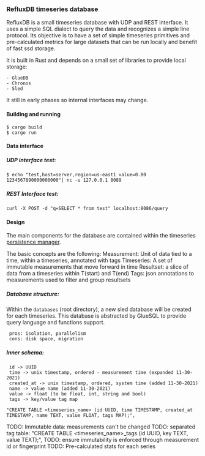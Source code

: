 ### RefluxDB timeseries database 

RefluxDB is a small timeseries database with UDP and REST interface. It uses a simple SQL dialect to query the data and recognizes a simple line protocol. Its objective is to have a set of simple timeseries primitives and pre-calculated metrics for large datasets that can be run locally and benefit of fast ssd storage.

It is built in Rust and depends on a small set of libraries to provide local storage:

    - GlueDB
    - Chronos
    - Sled
  
It still in early phases so internal interfaces may change.

#### Building and running
    $ cargo build
    $ cargo run

#### Data interface

##### UDP interface test: 
```$ echo "test,host=server,region=us-east1 value=0.80 1234567890000000000"| nc -u 127.0.0.1 8089```

##### REST Interface test:
```curl -X POST -d "q=SELECT * from test" localhost:8086/query```


#### Design

The main components for the database are contained within the timeseries [persistence manager](src/persistence.rs).

The basic concepts are the following:
    Measurement: Unit of data tied to a time, within a timeseries, annotated with tags
    Timeseries: A set of immutable measurements that move forward in time
    Resultset: a slice of data from a timeseries within T(start) and T(end)
    Tags: json annotations to measurements used to filter and group resultsets


##### Database structure:

Within the ```databases``` (root directory), a new sled database will be created for each timeseries. This database is abstracted by GlueSQL to provide query language and functions support. 

     pros: isolation, parallelism
     cons: disk space, migration


##### Inner schema:
     id -> UUID
     time -> unix timestamp, ordered - measurement time (expanded 11-30-2021)
     created_at -> unix timestamp, ordered, system time (added 11-30-2021)
     name -> value name (added 11-30-2021)
     value -> float (to be float, int, string and bool)
     tags -> key/value tag map

```"CREATE TABLE <timeseries_name> (id UUID, time TIMESTAMP, created_at TIMESTAMP, name TEXT, value FLOAT, tags MAP);",```

TODO: Immutable data: measurements can't be changed
TODO: separated tag table: "CREATE TABLE <timeseries_name>_tags (id UUID, key TEXT, value TEXT);",
TODO: ensure immutability is enforced through measurement id or fingerprint
TODO: Pre-calculated stats for each series
